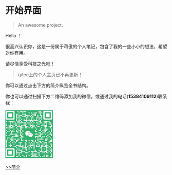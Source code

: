 # 开始界面

> An awesome project.

Hello ！

很高兴认识你，这是一份属于蒋傲的个人笔记，包含了我的一些小小的想法，希望对你有用。

请尽情享受科技之光吧！

> gitee上的个人主页已不再更新！

你可以通过点击下方的简介纵览全书结构。

你也可以通过扫描下方二维码添加我的微信，或通过我的电话(**15384109112**)联系我：

<p align="left">
  <img height="150"src="蒋傲的微信.png" alt="蒋傲的微信.png">
</p> 

[>>简介](guide.md)





